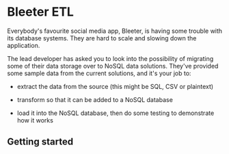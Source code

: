 # Bleeter ETL

Everybody's favourite social media app, Bleeter, is having some trouble with its
database systems. They are hard to scale and slowing down the application.

The lead developer has asked you to look into the possibility of migrating some
of their data storage over to NoSQL data solutions. They've provided some sample
data from the current solutions, and it's your job to:

- extract the data from the source (this might be SQL, CSV or plaintext)

- transform so that it can be added to a NoSQL database

- load it into the NoSQL database, then do some testing to demonstrate how it
  works

## Getting started
